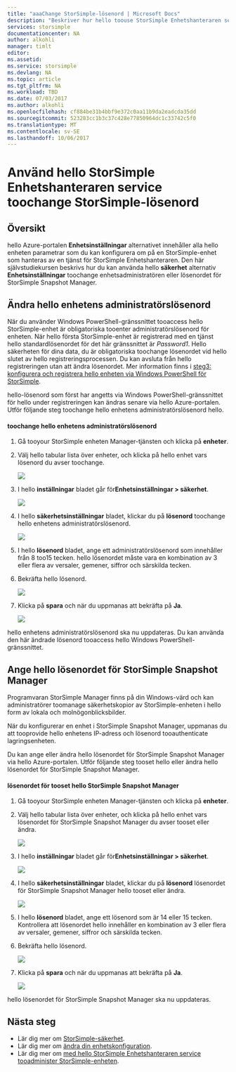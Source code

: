 ```yaml
---
title: "aaaChange StorSimple-lösenord | Microsoft Docs"
description: "Beskriver hur hello toouse StorSimple Enhetshanteraren service toochange administratörslösenord StorSimple Snapshot Manager och enhet."
services: storsimple
documentationcenter: NA
author: alkohli
manager: timlt
editor: 
ms.assetid: 
ms.service: storsimple
ms.devlang: NA
ms.topic: article
ms.tgt_pltfrm: NA
ms.workload: TBD
ms.date: 07/03/2017
ms.author: alkohli
ms.openlocfilehash: cf884be31b4bbf9e372c0aa11b9da2eadcda35dd
ms.sourcegitcommit: 523283cc1b3c37c428e77850964dc1c33742c5f0
ms.translationtype: MT
ms.contentlocale: sv-SE
ms.lasthandoff: 10/06/2017
---
```

# <a name="use-hello-storsimple-device-manager-service-toochange-your-storsimple-passwords"></a>Använd hello StorSimple Enhetshanteraren service toochange StorSimple-lösenord

## <a name="overview"></a>Översikt
hello Azure-portalen **Enhetsinställningar** alternativet innehåller alla hello enheten parametrar som du kan konfigurera om på en StorSimple-enhet som hanteras av en tjänst för StorSimple Enhetshanteraren. Den här självstudiekursen beskrivs hur du kan använda hello **säkerhet** alternativ **Enhetsinställningar** toochange enhetsadministratören eller lösenordet för StorSimple Snapshot Manager.

## <a name="change-hello-device-administrator-password"></a>Ändra hello enhetens administratörslösenord
När du använder Windows PowerShell-gränssnittet tooaccess hello StorSimple-enhet är obligatoriska tooenter administratörslösenord för enheten. När hello första StorSimple-enhet är registrerad med en tjänst hello standardlösenordet för det här gränssnittet är *Password1*. Hello säkerheten för dina data, du är obligatoriska toochange lösenordet vid hello slutet av hello registreringsprocessen. Du kan avsluta från hello registreringen utan att ändra lösenordet. Mer information finns i [steg3: konfigurera och registrera hello enheten via Windows PowerShell för StorSimple](storsimple-8000-deployment-walkthrough-u2.md#step-3-configure-and-register-the-device-through-windows-powershell-for-storsimple).

hello-lösenord som först har angetts via Windows PowerShell-gränssnittet för hello under registreringen kan ändras senare via hello Azure-portalen. Utför följande steg toochange hello enhetens administratörslösenord hello.

#### <a name="toochange-hello-device-administrator-password"></a>toochange hello enhetens administratörslösenord
1. Gå tooyour StorSimple enheten Manager-tjänsten och klicka på **enheter**.

2. Välj hello tabular lista över enheter, och klicka på hello enhet vars lösenord du avser toochange.

    ![](./media/storsimple-8000-change-passwords/changepwd1.png)

3. I hello **inställningar** bladet går för**Enhetsinställningar > säkerhet**.

    ![](./media/storsimple-8000-change-passwords/changepwd2.png)

4. I hello **säkerhetsinställningar** bladet, klickar du på **lösenord** toochange hello enhetens administratörslösenord.

    ![](./media/storsimple-8000-change-passwords/changepwd3.png)

5. I hello **lösenord** bladet, ange ett administratörslösenord som innehåller från 8 too15 tecken. hello lösenordet måste vara en kombination av 3 eller flera av versaler, gemener, siffror och särskilda tecken.

6. Bekräfta hello lösenord.

    ![](./media/storsimple-8000-change-passwords/changepwd4.png)

7. Klicka på **spara** och när du uppmanas att bekräfta på **Ja**.

    ![](./media/storsimple-8000-change-passwords/changepwd6.png)

hello enhetens administratörslösenord ska nu uppdateras. Du kan använda den här ändrade lösenord tooaccess hello Windows PowerShell-gränssnittet.

## <a name="set-hello-storsimple-snapshot-manager-password"></a>Ange hello lösenordet för StorSimple Snapshot Manager
Programvaran StorSimple Manager finns på din Windows-värd och kan administratörer toomanage säkerhetskopior av StorSimple-enheten i hello form av lokala och molnögonblicksbilder.

När du konfigurerar en enhet i StorSimple Snapshot Manager, uppmanas du att tooprovide hello enhetens IP-adress och lösenord tooauthenticate lagringsenheten.

Du kan ange eller ändra hello lösenordet för StorSimple Snapshot Manager via hello Azure-portalen. Utför följande steg tooset hello eller ändra hello lösenordet för StorSimple Snapshot Manager.

#### <a name="tooset-hello-storsimple-snapshot-manager-password"></a>lösenordet för tooset hello StorSimple Snapshot Manager
1. Gå tooyour StorSimple enheten Manager-tjänsten och klicka på **enheter**.

2. Välj hello tabular lista över enheter, och klicka på hello enhet vars lösenordet för StorSimple Snapshot Manager du avser tooset eller ändra.

     ![](./media/storsimple-8000-change-passwords/changepwd1.png)

3. I hello **inställningar** bladet går för**Enhetsinställningar > säkerhet**.

     ![](./media/storsimple-8000-change-passwords/changepwd2.png)

4. I hello **säkerhetsinställningar** bladet, klickar du på **lösenord** lösenordet för StorSimple Snapshot Manager hello tooset eller ändra.

     ![](./media/storsimple-8000-change-passwords/changepwd3.png) 

5. I hello **lösenord** bladet, ange ett lösenord som är 14 eller 15 tecken. Kontrollera att lösenordet hello innehåller en kombination av 3 eller flera av versaler, gemener, siffror och särskilda tecken.

6. Bekräfta hello lösenord.

     ![](./media/storsimple-8000-change-passwords/changepwd5.png)

7. Klicka på **spara** och när du uppmanas att bekräfta på **Ja**.

     ![](./media/storsimple-8000-change-passwords/changepwd6.png)

hello lösenordet för StorSimple Snapshot Manager ska nu uppdateras.

## <a name="next-steps"></a>Nästa steg
* Lär dig mer om [StorSimple-säkerhet](storsimple-8000-security.md).
* Lär dig mer om [ändra din enhetskonfiguration](storsimple-8000-modify-device-config.md).
* Lär dig mer om [med hello StorSimple Enhetshanteraren service tooadminister StorSimple-enheten](storsimple-8000-manager-service-administration.md).

